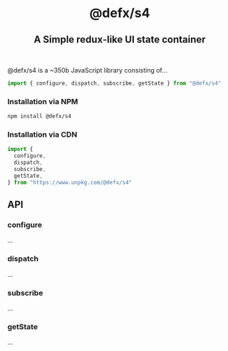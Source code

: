 <div align="center">

# @defx/s4

## A Simple redux-like UI state container

</div>
<br />

@defx/s4 is a ~350b JavaScript library consisting of...

```js
import { configure, dispatch, subscribe, getState } from "@defx/s4"
```

### Installation via NPM

```sh
npm install @defx/s4
```

### Installation via CDN

```js
import {
  configure,
  dispatch,
  subscribe,
  getState,
} from "https://www.unpkg.com/@defx/s4"
```

## API

### configure

...

### dispatch

...

### subscribe

...

### getState

...
